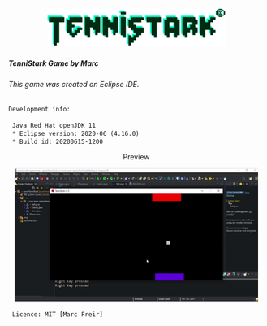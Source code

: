 # <div align="center"> <img src="./img/tenniStarkLogo.svg" alt="TenniStark" width="350" /> </div>
##### TenniStark Game by Marc
###### This game was created on Eclipse IDE.

    Development info:

     Java Red Hat openJDK 11
     * Eclipse version: 2020-06 (4.16.0)
     * Build id: 20200615-1200
     

<div align="center"> <p>Preview</p> <img src="./demo/tenniStark-presentation.gif" alt="TenniStark" width="480" /> </div>


     Licence: MIT [Marc Freir]
